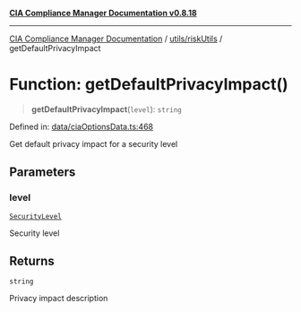 [**CIA Compliance Manager Documentation v0.8.18**](../../../README.md)

***

[CIA Compliance Manager Documentation](../../../modules.md) / [utils/riskUtils](../README.md) / getDefaultPrivacyImpact

# Function: getDefaultPrivacyImpact()

> **getDefaultPrivacyImpact**(`level`): `string`

Defined in: [data/ciaOptionsData.ts:468](https://github.com/Hack23/cia-compliance-manager/blob/509f2f6138f4e24aa7fe1ae9432ec1ccefbe5f32/src/data/ciaOptionsData.ts#L468)

Get default privacy impact for a security level

## Parameters

### level

[`SecurityLevel`](../../../types/cia/type-aliases/SecurityLevel.md)

Security level

## Returns

`string`

Privacy impact description
